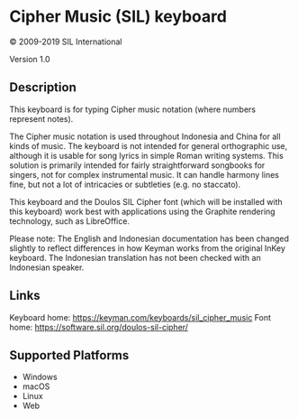 Cipher Music (SIL) keyboard
===========================

© 2009-2019 SIL International

Version 1.0

Description
-----------

This keyboard is for typing Cipher music notation (where numbers 
represent notes).

The Cipher music notation is used throughout Indonesia and China 
for all kinds of music. The keyboard is not intended for general 
orthographic use, although it is usable for song lyrics in simple 
Roman writing systems. This solution is primarily intended for 
fairly straightforward songbooks for singers, not for complex 
instrumental music. It can handle harmony lines fine, but not a 
lot of intricacies or subtleties (e.g. no staccato).

This keyboard and the Doulos SIL Cipher font (which will be installed
with this keyboard) work best with applications using the Graphite 
rendering technology, such as LibreOffice.

Please note: The English and Indonesian documentation has been changed slightly
to reflect differences in how Keyman works from the original InKey keyboard.
The Indonesian translation has not been checked with an Indonesian speaker. 

Links
-----
Keyboard home: https://keyman.com/keyboards/sil_cipher_music
Font home: https://software.sil.org/doulos-sil-cipher/

Supported Platforms
-------------------
 * Windows
 * macOS
 * Linux
 * Web
